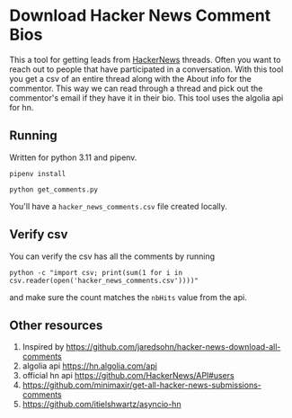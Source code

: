# Download Hacker News Comment Bios

This a tool for getting leads from [HackerNews](https://news.ycombinator.com/) threads.
Often you want to reach
out to people that have participated in a conversation. With this tool you get
a csv of an entire thread along with the About info for the commentor.
This way we can read through a thread and pick out the commentor's email
if they have it in their bio. This tool uses the algolia api for hn.

## Running

Written for python 3.11 and pipenv.

`pipenv install`

`python get_comments.py`

You'll have a `hacker_news_comments.csv` file created locally.

## Verify csv

You can verify the csv has all the comments by running

`python -c "import csv; print(sum(1 for i in csv.reader(open('hacker_news_comments.csv'))))"`

and make sure the count matches the `nbHits` value from the api.

## Other resources

1. Inspired by https://github.com/jaredsohn/hacker-news-download-all-comments
1. algolia api https://hn.algolia.com/api
1. official hn api https://github.com/HackerNews/API#users
1. https://github.com/minimaxir/get-all-hacker-news-submissions-comments
1. https://github.com/itielshwartz/asyncio-hn
